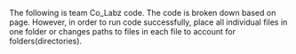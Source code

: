 The following is team Co_Labz code.
The code is broken down based on page.
However, in order to run code successfully,
place all individual files in one folder or 
changes paths to files in each file to account
for folders(directories).
